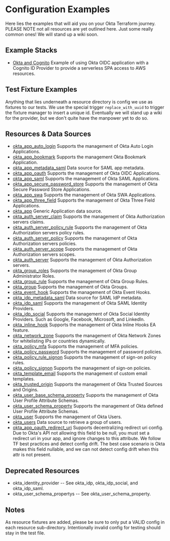 # Configuration Examples

Here lies the examples that will aid you on your Okta Terraform journey. PLEASE NOTE not all resources are yet outlined
here. Just some really common ones! We will stand up a wiki soon.

## Example Stacks

- [Okta and Cognito](./oidc-cognito-stack.tf) Example of using Okta OIDC application with a Cognito ID Provider to
  provide a serverless SPA access to AWS resources.

## Test Fixture Examples

Anything that lies underneath a resource directory is config we use as fixtures to our tests. We use the special
trigger `replace_with_uuid` to trigger the fixture manager to insert a unique id. Eventually we will stand up a wiki for
the provider, but we don't quite have the manpower yet to do so.

## Resources & Data Sources

- [okta_app_auto_login](./okta_app_auto_login) Supports the management of Okta Auto Login Applications.
- [okta_app_bookmark](./okta_app_bookmark) Supports the management Okta Bookmark Application.
- [okta_app_metadata_saml](./okta_app_metadata_saml) Data source for SAML app metadata.
- [okta_app_oauth](./okta_app_oauth) Supports the management of Okta OIDC Applications.
- [okta_app_saml](./okta_app_saml) Supports the management of Okta SAML Applications.
- [okta_app_secure_password_store](./okta_app_secure_password_store) Supports the management of Okta Secure Password
  Store Applications.
- [okta_app_swa](./okta_app_swa) Supports the management of Okta SWA Applications.
- [okta_app_three_field](./okta_app_three_field) Supports the management of Okta Three Field Applications.
- [okta_app](./okta_app) Generic Application data source.
- [okta_auth_server_claim](./okta_auth_server_claim) Supports the management of Okta Authorization servers claims.
- [okta_auth_server_policy_rule](./okta_auth_server_policy_rule) Supports the management of Okta Authorization servers
  policy rules.
- [okta_auth_server_policy](./okta_auth_server_policy) Supports the management of Okta Authorization servers policies.
- [okta_auth_server_scope](./okta_auth_server_scope) Supports the management of Okta Authorization servers scopes.
- [okta_auth_server](./okta_auth_server) Supports the management of Okta Authorization servers.
- [okta_group_roles](./okta_group_roles) Supports the management of Okta Group Administrator Roles.
- [okta_group_rule](./okta_group_rule) Supports the management of Okta Group Rules.
- [okta_group](./okta_group) Supports the management of Okta Groups.
- [okta_event_hook](./okta_event_hook) Supports the management of Okta Event Hooks.
- [okta_idp_metadata_saml](./okta_app_metadata_saml) Data source for SAML IdP metadata.
- [okta_idp_saml](./okta_idp_saml) Supports the management of Okta SAML Identity Providers.
- [okta_idp_social](./okta_idp_social) Supports the management of Okta Social Identity Providers. Such as Google,
  Facebook, Microsoft, and LinkedIn.
- [okta_inline_hook](./okta_inline_hook) Supports the management of Okta Inline Hooks EA feature.
- [okta_network_zone](./okta_network_zone) Supports the management of Okta Network Zones for whitelisting IPs or
  countries dynamically.
- [okta_policy_mfa](./okta_policy_mfa) Supports the management of MFA policies.
- [okta_policy_password](./okta_policy_password) Supports the management of password policies.
- [okta_policy_rule_signon](./okta_policy_rule_signon) Supports the management of sign-on policy rules.
- [okta_policy_signon](./okta_policy_signon) Supports the management of sign-on policies.
- [okta_template_email](./okta_template_email) Supports the management of custom email templates.
- [okta_trusted_origin](./okta_trusted_origin) Supports the management of Okta Trusted Sources and Origins.
- [okta_user_base_schema_property](./okta_user_base_schema_property) Supports the management of Okta User Profile
  Attribute Schemas.
- [okta_user_schema_property](./okta_user_schema_property) Supports the management of Okta defined User Profile
  Attribute Schemas.
- [okta_user](./okta_user) Supports the management of Okta Users.
- [okta_users](./okta_users) Data source to retrieve a group of users.
- [okta_app_oauth_redirect_uri](./okta_app_oauth_redirect_uri) Supports decentralizing redirect uri config. Due to
  Okta's API not allowing this field to be null, you must set a redirect uri in your app, and ignore changes to this
  attribute. We follow TF best practices and detect config drift. The best case scenario is Okta makes this field
  nullable, and we can not detect config drift when this attr is not present.

## Deprecated Resources

- okta_identity_provider -- See okta_idp, okta_idp_social, and okta_idp_saml.
- okta_user_schema_propertys -- See okta_user_schema_property.

## Notes

As resource fixtures are added, please be sure to only put a VALID config in each resource sub-directory. Intentionally
invalid config for testing should stay in the test file.
